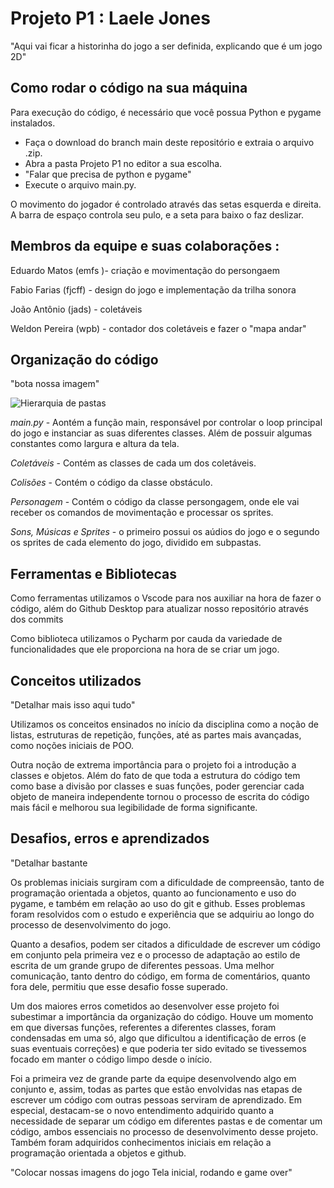 # Projeto P1 : Laele Jones

"Aqui vai ficar a historinha do jogo a ser definida, explicando que é um jogo 2D"


## Como rodar o código na sua máquina

Para execução do código, é necessário que você possua Python e pygame instalados.
- Faça o download do branch main deste repositório e extraia o arquivo .zip.
- Abra a pasta Projeto P1 no editor a sua escolha.
- "Falar que precisa de python e pygame"
- Execute o arquivo main.py.

O movimento do jogador é controlado através das setas esquerda e direita. A barra de espaço controla seu pulo, e a seta para baixo o faz deslizar.


## Membros da equipe e suas colaborações :

Eduardo Matos (emfs )- criação e movimentação do persongaem

Fabio Farias (fjcff) - 
design do jogo e implementação da trilha sonora

João Antônio (jads) -  coletáveis

Weldon Pereira (wpb) - contador dos coletáveis e fazer o "mapa andar"

## Organização do código

"bota nossa imagem"

![Hierarquia de pastas](https://i.imgur.com/amS0ZUW.jpeg)

*main.py* - Aontém  a função main, responsável por controlar o loop principal do jogo e instanciar as suas diferentes classes. Além de possuir algumas constantes como largura e altura da tela.

*Coletáveis* - Contém as classes de cada um dos coletáveis.

*Colisões* - Contém o código da classe obstáculo. 

*Personagem* - Contém o código da classe persongagem, onde ele vai receber os comandos de movimentação e processar os sprites.

*Sons, Músicas e Sprites* - o primeiro possui os aúdios do jogo e o segundo os sprites de cada elemento do jogo, dividido em subpastas.

## Ferramentas e  Bibliotecas

Como ferramentas utilizamos o Vscode para nos auxiliar na hora de fazer o código, além do Github Desktop para atualizar nosso repositório através dos commits

Como biblioteca utilizamos o Pycharm por cauda da variedade de funcionalidades que ele proporciona na hora de se criar um jogo.

## Conceitos utilizados

"Detalhar mais isso aqui tudo"

Utilizamos os conceitos ensinados no início da disciplina como a noção de listas, estruturas de repetição, funções, até as partes mais avançadas, como noções iniciais de POO.

Outra noção de extrema importância para o projeto foi a introdução a classes e objetos. Além do fato de que toda a estrutura do código tem como base a divisão por classes e suas funções, poder gerenciar cada objeto de maneira independente tornou o processo de escrita do código mais fácil e melhorou sua legibilidade de forma significante.
  
## Desafios, erros e aprendizados

"Detalhar bastante
  
Os problemas iniciais surgiram com a dificuldade de compreensão, tanto de programação orientada a objetos, quanto ao funcionamento e uso do pygame, e também em relação ao uso do git e github. Esses problemas foram resolvidos com o estudo e experiência que se adquiriu ao longo do processo de desenvolvimento do jogo.

Quanto a desafios, podem ser citados a dificuldade de escrever um código em conjunto pela primeira vez e o processo de adaptação ao estilo de escrita de um grande grupo de diferentes pessoas. Uma melhor comunicação, tanto dentro do código, em forma de comentários, quanto fora dele, permitiu que esse desafio fosse superado.

Um dos maiores erros cometidos ao desenvolver esse projeto foi subestimar a importância da organização do código. Houve um momento em que diversas funções, referentes a diferentes classes, foram condensadas em uma só, algo que dificultou a identificação de erros (e suas eventuais correções) e que poderia ter sido evitado se tivessemos focado em manter o código limpo desde o início.

Foi a primeira vez de grande parte da equipe desenvolvendo algo em conjunto e, assim, todas as partes que estão envolvidas nas etapas de escrever um código com outras pessoas serviram de aprendizado. Em especial, destacam-se o novo entendimento adquirido quanto a necessidade de separar um código em diferentes pastas e de comentar um código, ambos essenciais no processo de desenvolvimento desse projeto. Também foram adquiridos conhecimentos iniciais em relação a programação orientada a objetos e github.

"Colocar nossas imagens do jogo Tela inicial, rodando e game over"
